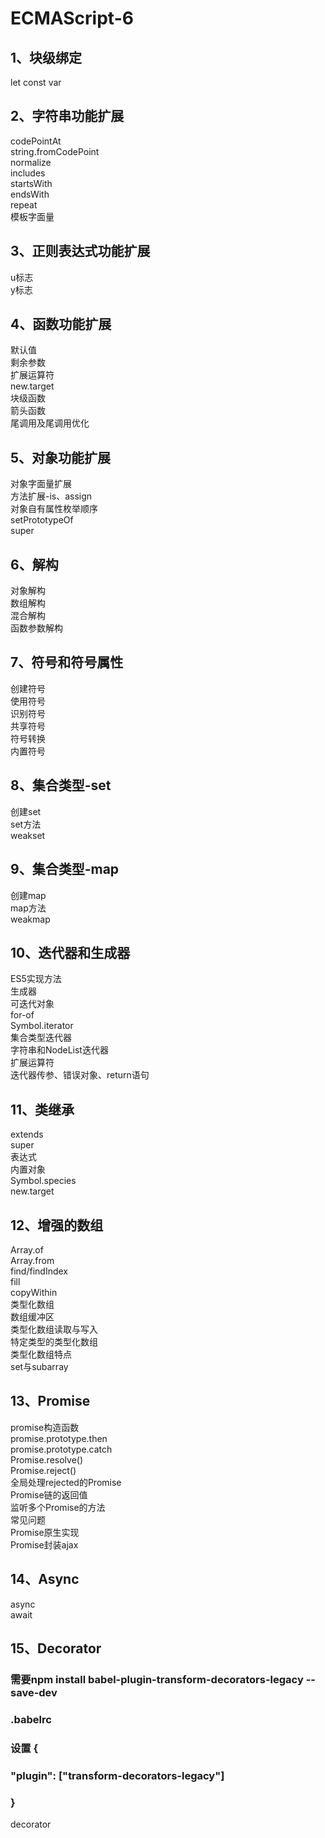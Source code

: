 # ECMAScript-6
## 1、块级绑定<br>
let const var<br>
## 2、字符串功能扩展<br>
codePointAt<br>
string.fromCodePoint<br>
normalize<br>
includes<br>
startsWith<br>
endsWith<br>
repeat<br>
模板字面量<br>
## 3、正则表达式功能扩展<br>
u标志<br>
y标志<br>
## 4、函数功能扩展<br>
默认值<br>
剩余参数<br>
扩展运算符<br>
new.target<br>
块级函数<br>
箭头函数<br>
尾调用及尾调用优化<br>
## 5、对象功能扩展<br>
对象字面量扩展<br>
方法扩展-is、assign<br>
对象自有属性枚举顺序<br>
setPrototypeOf<br>
super<br>
## 6、解构<br>
对象解构<br>
数组解构<br>
混合解构<br>
函数参数解构<br>
## 7、符号和符号属性<br>
创建符号<br>
使用符号<br>
识别符号<br>
共享符号<br>
符号转换<br>
内置符号<br>
## 8、集合类型-set<br>
创建set<br>
set方法<br>
weakset<br>
## 9、集合类型-map<br>
创建map<br>
map方法<br>
weakmap<br>
## 10、迭代器和生成器<br>
ES5实现方法<br>
生成器<br>
可迭代对象<br>
for-of<br>
Symbol.iterator<br>
集合类型迭代器<br>
字符串和NodeList迭代器<br>
扩展运算符<br>
迭代器传参、错误对象、return语句<br>
## 11、类继承<br>
extends<br>
super<br>
表达式<br>
内置对象<br>
Symbol.species<br>
new.target<br>
## 12、增强的数组<br>
Array.of<br>
Array.from<br>
find/findIndex<br>
fill<br>
copyWithin<br>
类型化数组<br>
数组缓冲区<br>
类型化数组读取与写入<br>
特定类型的类型化数组<br>
类型化数组特点<br>
set与subarray<br>
## 13、Promise<br>
promise构造函数<br>
promise.prototype.then<br>
promise.prototype.catch<br>
Promise.resolve()<br>
Promise.reject()<br>
全局处理rejected的Promise<br>
Promise链的返回值<br>
监听多个Promise的方法<br>
常见问题<br>
Promise原生实现<br>
Promise封装ajax<br>
## 14、Async<br>
async<br>
await<br>
## 15、Decorator<br>
### 需要npm install babel-plugin-transform-decorators-legacy --save-dev
### .babelrc
### 设置 {
###       "plugin": ["transform-decorators-legacy"]
###      }
decorator<br>